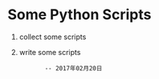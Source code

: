 
# Some Python Scripts

1. collect some scripts

2. write some scripts
              
              -- 2017年02月20日
